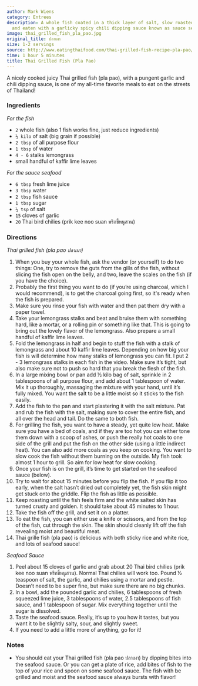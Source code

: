 ```yaml
---
author: Mark Wiens
category: Entrees
description: A whole fish coated in a thick layer of salt, slow roasted over charcoal,
  and eaten with a garlicky spicy chili dipping sauce known as sauce seafood.
image: thai_grilled_fish_pla_pao.jpg
original_title: ปลาเผา
size: 1-2 servings
source: http://www.eatingthaifood.com/thai-grilled-fish-recipe-pla-pao/
time: 1 hour 5 minutes
title: Thai Grilled Fish (Pla Pao)
---
```

A nicely cooked juicy Thai grilled fish (pla pao), with a pungent garlic and chili dipping sauce, is one of my all-time favorite meals to eat on the streets of Thailand!

### Ingredients

_For the fish_

* `2` whole fish (also 1 fish works fine, just reduce ingredients)
* `½ kilo` of salt (big grain if possible)
* `2 tbsp` of all purpose flour
* `1 tbsp` of water
* `4 - 6` stalks lemongrass
* small handful of kaffir lime leaves

_For the sauce seafood_

* `6 tbsp` fresh lime juice
* `3 tbsp` water
* `2 tbsp` fish sauce
* `1 tbsp` sugar
* `½ tsp` of salt
* `15` cloves of garlic
* `20` Thai bird chilies (prik kee noo suan พริกขี้หนูสวน)

### Directions

_Thai grilled fish (pla pao ปลาเผา)_

1. When you buy your whole fish, ask the vendor (or yourself) to do two things: One, try to remove the guts from the gills of the fish, without slicing the fish open on the belly, and two, leave the scales on the fish (if you have the choice).
2. Probably the first thing you want to do (if you’re using charcoal, which I would recommend), is to get the charcoal going first, so it's ready when the fish is prepared.
3. Make sure you rinse your fish with water and then pat them dry with a paper towel.
4. Take your lemongrass stalks and beat and bruise them with something hard, like a mortar, or a rolling pin or something like that. This is going to bring out the lovely flavor of the lemongrass. Also prepare a small handful of kaffir lime leaves.
5. Fold the lemongrass in half and begin to stuff the fish with a stalk of lemongrass and about 10 kaffir lime leaves. Depending on how big your fish is will determine how many stalks of lemongrass you can fit. I put 2 - 3 lemongrass stalks in each fish in the video. Make sure it’s tight, but also make sure not to push so hard that you break the flesh of the fish.
6. In a large mixing bowl or pan add ½ kilo bag of salt, sprinkle in 2 tablespoons of all purpose flour, and add about 1 tablespoon of water. Mix it up thoroughly, massaging the mixture with your hand, until it’s fully mixed. You want the salt to be a little moist so it sticks to the fish easily.
7. Add the fish to the pan and start plastering it with the salt mixture. Pat and rub the fish with the salt, making sure to cover the entire fish, and all over the head and tail. Do the same to both fish.
8. For grilling the fish, you want to have a steady, yet quite low heat. Make sure you have a bed of coals, and if they are too hot you can either tone them down with a scoop of ashes, or push the really hot coals to one side of the grill and put the fish on the other side (using a little indirect heat). You can also add more coals as you keep on cooking. You want to slow cook the fish without them burning on the outside. My fish took almost 1 hour to grill. So aim for low heat for slow cooking.
9. Once your fish is on the grill, it’s time to get started on the seafood sauce (below).
10. Try to wait for about 15 minutes before you flip the fish. If you flip it too early, when the salt hasn’t dried out completely yet, the fish skin might get stuck onto the griddle. Flip the fish as little as possible.
11. Keep roasting until the fish feels firm and the white salted skin has turned crusty and golden. It should take about 45 minutes to 1 hour.
12. Take the fish off the grill, and set it on a platter.
13. To eat the fish, you can either use a knife or scissors, and from the top of the fish, cut through the skin. The skin should cleanly lift off the fish revealing moist and beautiful meat.
14. Thai grille fish (pla pao) is delicious with both sticky rice and white rice, and lots of seafood sauce!

_Seafood Sauce_

1. Peel about 15 cloves of garlic and grab about 20 Thai bird chilies (prik kee noo suan พริกขี้หนูสวน). Normal Thai chilies will work too. Pound ½ teaspoon of salt, the garlic, and chilies using a mortar and pestle. Doesn’t need to be super fine, but make sure there are no big chunks.
2. In a bowl, add the pounded garlic and chilies, 6 tablespoons of fresh squeezed lime juice, 3 tablespoons of water, 2.5 tablespoons of fish sauce, and 1 tablespoon of sugar. Mix everything together until the sugar is dissolved.
3. Taste the seafood sauce. Really, it’s up to you how it tastes, but you want it to be slightly salty, sour, and slightly sweet.
4. If you need to add a little more of anything, go for it!

### Notes

- You should eat your Thai grilled fish (pla pao ปลาเผา) by dipping bites into the seafood sauce. Or you can get a plate of rice, add bites of fish to the top of your rice and spoon on some seafood sauce. The fish with be grilled and moist and the seafood sauce always bursts with flavor!